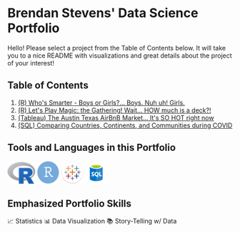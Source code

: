 # Brendan Stevens' Data Science Portfolio
Hello! Please select a project from the Table of Contents below. It will take you to a nice README with visualizations and great details about the project of your interest!

## Table of Contents

1. [(R) Who's Smarter - Boys or Girls?... Boys. Nuh uh! Girls.](https://github.com/bstevens00/Data-Science-Portfolio/tree/main/Project%201%20-%20Classify%20Gender%20by%20Test%20Grade%20-%20Synthetic)  
2. [(R) Let's Play Magic: the Gathering! Wait... HOW much is a deck?!](https://github.com/bstevens00/Data-Science-Portfolio/tree/main/Project%202%20-%20Predict%20Cost%20of%20Modern%20Deck)
3. <a href="https://public.tableau.com/app/profile/brendan.stevens5478/viz/TheAustinTexasAirBnBMarket___ItsSOHOTrightnow/Dashboard1"> (Tableau) The Austin Texas AirBnB Market... It's SO HOT right now</a>
4. [(SQL) Comparing Countries, Continents, and Communities during COVID](https://github.com/bstevens00/Data-Science-Portfolio/tree/main/Project%204%20-%20Comparing%20Countries%2C%20Continents%2C%20Communities%2C%20and...%20Conspiracies%20during%20COVID)

## Tools and Languages in this Portfolio

![R Statistical Programming Language](<https://github.com/bstevens00/Data-Science-Portfolio/blob/main/images/r_logo.png> "R Statistical Programming Language")
![RStudio](<https://github.com/bstevens00/Data-Science-Portfolio/blob/main/images/r_studio_logo.png> "RStudio")
![Tableau](<https://github.com/bstevens00/Data-Science-Portfolio/blob/main/images/tableau_icon.png> "Tableau")
![SQL](<https://github.com/bstevens00/Data-Science-Portfolio/blob/main/images/SQL_icon.png> "SQL")

## Emphasized Portfolio Skills

:chart_with_upwards_trend: Statistics
:bar_chart: Data Visualization
:books: Story-Telling w/ Data

